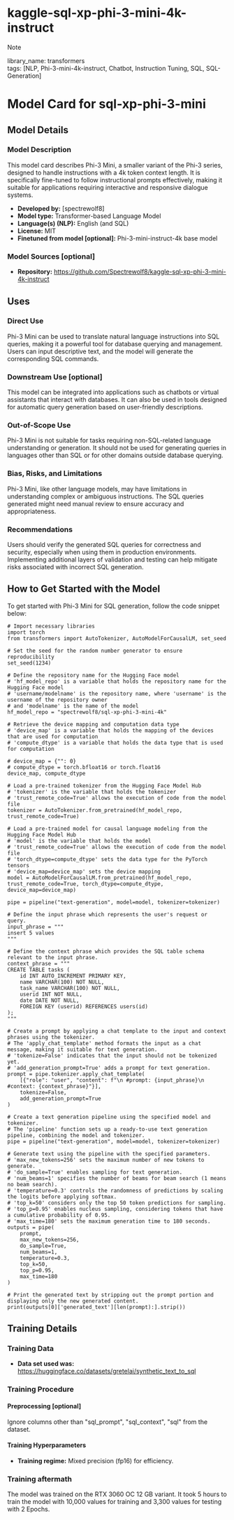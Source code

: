 # kaggle-sql-xp-phi-3-mini-4k-instruct

> [!NOTE]
> library_name: transformers
> <br/>
> tags: [NLP, Phi-3-mini-4k-instruct, Chatbot, Instruction Tuning, SQL, SQL-Generation]

# Model Card for sql-xp-phi-3-mini

<!-- Phi-3 Mini is a transformer-based language model optimized for understanding and generating responses based on instructional input. -->



## Model Details

### Model Description

This model card describes Phi-3 Mini, a smaller variant of the Phi-3 series, designed to handle instructions with a 4k token context length. It is specifically fine-tuned to follow instructional prompts effectively, making it suitable for applications requiring interactive and responsive dialogue systems.

- **Developed by:** [spectrewolf8]
- **Model type:** Transformer-based Language Model
- **Language(s) (NLP):** English (and SQL)
- **License:** MIT
- **Finetuned from model [optional]:** Phi-3-mini-instruct-4k base model

### Model Sources [optional]

<!-- Provide the basic links for the model. -->

- **Repository:** https://github.com/Spectrewolf8/kaggle-sql-xp-phi-3-mini-4k-instruct

## Uses

### Direct Use

Phi-3 Mini can be used to translate natural language instructions into SQL queries, making it a powerful tool for database querying and management. Users can input descriptive text, and the model will generate the corresponding SQL commands.

### Downstream Use [optional]

This model can be integrated into applications such as chatbots or virtual assistants that interact with databases. It can also be used in tools designed for automatic query generation based on user-friendly descriptions.

### Out-of-Scope Use

Phi-3 Mini is not suitable for tasks requiring non-SQL-related language understanding or generation. It should not be used for generating queries in languages other than SQL or for other domains outside database querying.

### Bias, Risks, and Limitations

Phi-3 Mini, like other language models, may have limitations in understanding complex or ambiguous instructions. The SQL queries generated might need manual review to ensure accuracy and appropriateness.

### Recommendations

Users should verify the generated SQL queries for correctness and security, especially when using them in production environments. Implementing additional layers of validation and testing can help mitigate risks associated with incorrect SQL generation.


## How to Get Started with the Model

To get started with Phi-3 Mini for SQL generation, follow the code snippet below:

```
# Import necessary libraries
import torch
from transformers import AutoTokenizer, AutoModelForCausalLM, set_seed

# Set the seed for the random number generator to ensure reproducibility
set_seed(1234)

# Define the repository name for the Hugging Face model
# 'hf_model_repo' is a variable that holds the repository name for the Hugging Face model
# 'username/modelname' is the repository name, where 'username' is the username of the repository owner
# and 'modelname' is the name of the model
hf_model_repo = "spectrewolf8/sql-xp-phi-3-mini-4k"

# Retrieve the device mapping and computation data type
# 'device_map' is a variable that holds the mapping of the devices that are used for computation
# 'compute_dtype' is a variable that holds the data type that is used for computation

# device_map = {"": 0}
# compute_dtype = torch.bfloat16 or torch.float16
device_map, compute_dtype

# Load a pre-trained tokenizer from the Hugging Face Model Hub
# 'tokenizer' is the variable that holds the tokenizer
# 'trust_remote_code=True' allows the execution of code from the model file
tokenizer = AutoTokenizer.from_pretrained(hf_model_repo, trust_remote_code=True)

# Load a pre-trained model for causal language modeling from the Hugging Face Model Hub
# 'model' is the variable that holds the model
# 'trust_remote_code=True' allows the execution of code from the model file
# 'torch_dtype=compute_dtype' sets the data type for the PyTorch tensors
# 'device_map=device_map' sets the device mapping
model = AutoModelForCausalLM.from_pretrained(hf_model_repo, trust_remote_code=True, torch_dtype=compute_dtype, device_map=device_map)

pipe = pipeline("text-generation", model=model, tokenizer=tokenizer)

# Define the input phrase which represents the user's request or query.
input_phrase = """
insert 5 values
"""

# Define the context phrase which provides the SQL table schema relevant to the input phrase.
context_phrase = """
CREATE TABLE tasks (
    id INT AUTO_INCREMENT PRIMARY KEY,
    name VARCHAR(100) NOT NULL,
    task_name VARCHAR(100) NOT NULL,
    userid INT NOT NULL,
    date DATE NOT NULL,
    FOREIGN KEY (userid) REFERENCES users(id)
);
"""

# Create a prompt by applying a chat template to the input and context phrases using the tokenizer.
# The 'apply_chat_template' method formats the input as a chat message, making it suitable for text generation.
# 'tokenize=False' indicates that the input should not be tokenized yet.
# 'add_generation_prompt=True' adds a prompt for text generation.
prompt = pipe.tokenizer.apply_chat_template(
    [{"role": "user", "content": f"\n #prompt: {input_phrase}\n #context: {context_phrase}"}],
    tokenize=False,
    add_generation_prompt=True
)

# Create a text generation pipeline using the specified model and tokenizer.
# The 'pipeline' function sets up a ready-to-use text generation pipeline, combining the model and tokenizer.
pipe = pipeline("text-generation", model=model, tokenizer=tokenizer)

# Generate text using the pipeline with the specified parameters.
# 'max_new_tokens=256' sets the maximum number of new tokens to generate.
# 'do_sample=True' enables sampling for text generation.
# 'num_beams=1' specifies the number of beams for beam search (1 means no beam search).
# 'temperature=0.3' controls the randomness of predictions by scaling the logits before applying softmax.
# 'top_k=50' considers only the top 50 token predictions for sampling.
# 'top_p=0.95' enables nucleus sampling, considering tokens that have a cumulative probability of 0.95.
# 'max_time=180' sets the maximum generation time to 180 seconds.
outputs = pipe(
    prompt,
    max_new_tokens=256,
    do_sample=True,
    num_beams=1,
    temperature=0.3,
    top_k=50,
    top_p=0.95,
    max_time=180
)

# Print the generated text by stripping out the prompt portion and displaying only the new generated content.
print(outputs[0]['generated_text'][len(prompt):].strip())
```

## Training Details

### Training Data

<!-- This should link to a Dataset Card, perhaps with a short stub of information on what the training data is all about as well as documentation related to data pre-processing or additional filtering. -->

- **Data set used was:** https://huggingface.co/datasets/gretelai/synthetic_text_to_sql

### Training Procedure

<!-- This relates heavily to the Technical Specifications. Content here should link to that section when it is relevant to the training procedure. -->

#### Preprocessing [optional]

Ignore columns other than "sql_prompt", "sql_context", "sql" from the dataset.

#### Training Hyperparameters

- **Training regime:** Mixed precision (fp16) for efficiency. <!--fp32, fp16 mixed precision, bf16 mixed precision, bf16 non-mixed precision, fp16 non-mixed precision, fp8 mixed precision -->

### Training aftermath

The model was trained on the RTX 3060 OC 12 GB variant. It took 5 hours to train the model with 10,000 values for training and 3,300 values for testing with 2 Epochs.
